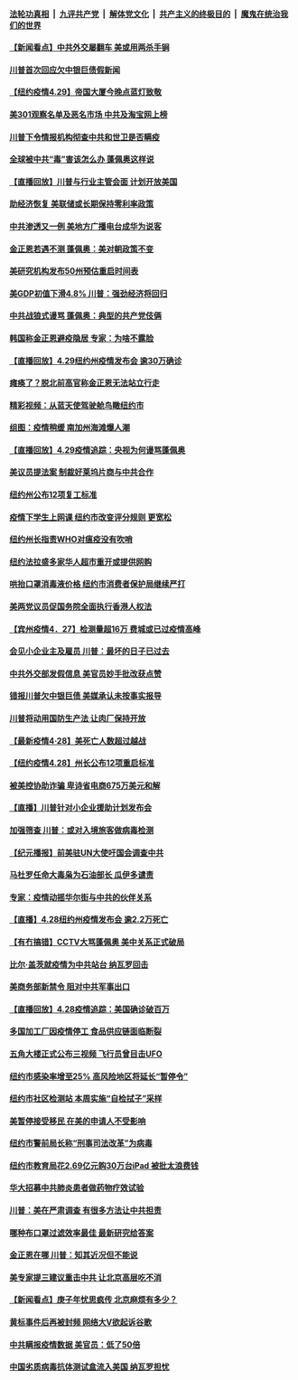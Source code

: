 

####  [法轮功真相](../../../../basic/blob/master/README.md?t=04301001) &nbsp;|&nbsp; [九评共产党](../../../../9ping.md/blob/master/README.md?t=04301001) &nbsp;|&nbsp; [解体党文化](../../../../jtdwh.md/blob/master/README.md?t=04301001)  &nbsp;|&nbsp; [共产主义的终极目的](../../../../gczydzjmd.md/blob/master/README.md?t=04301001) &nbsp;|&nbsp; [魔鬼在统治我们的世界](../../../../mgztzwmdsj.md/blob/master/README.md?t=04301001) 

#### [【新闻看点】中共外交屡翻车 美或用两杀手锏](../pages/nsc412/n12070830.md?t=04301001) 

#### [川普首次回应欠中银巨债假新闻](../pages/nsc412/n12071170.md?t=04301001) 

#### [【纽约疫情4.29】帝国大厦今晚点蓝灯致敬](../pages/nsc412/n12069759.md?t=04301001) 

#### [美301观察名单及恶名市场 中共及淘宝网上榜](../pages/nsc412/n12071117.md?t=04301001) 

#### [川普下令情报机构彻查中共和世卫是否瞒疫](../pages/nsc412/n12070921.md?t=04301001) 

#### [全球被中共“毒”害该怎么办 蓬佩奥这样说](../pages/nsc412/n12070958.md?t=04301001) 

#### [【直播回放】川普与行业主管会面 计划开放美国](../pages/nsc412/n12070939.md?t=04301001) 

#### [助经济恢复 美联储或长期保持零利率政策](../pages/nsc412/n12070700.md?t=04301001) 

#### [中共渗透又一例 美地方广播电台成华为说客](../pages/nsc412/n12070367.md?t=04301001) 

#### [金正恩若遇不测 蓬佩奥：美对朝政策不变](../pages/nsc412/n12070785.md?t=04301001) 

#### [美研究机构发布50州预估重启时间表](../pages/nsc412/n12068668.md?t=04301001) 

#### [美GDP初值下滑4.8% 川普：强劲经济将回归](../pages/nsc412/n12070620.md?t=04301001) 

#### [中共战狼式谩骂 蓬佩奥：典型的共产党伎俩](../pages/nsc412/n12070633.md?t=04301001) 

#### [韩国称金正恩避疫隐居 专家：为啥不露脸](../pages/nsc412/n12070596.md?t=04301001) 

#### [【直播回放】4.29纽约州疫情发布会 逾30万确诊](../pages/nsc412/n12070506.md?t=04301001) 

#### [瘫痪了？脱北前高官称金正恩无法站立行走](../pages/nsc412/n12070470.md?t=04301001) 

#### [精彩视频：从蓝天使驾驶舱鸟瞰纽约市](../pages/nsc412/n12070320.md?t=04301001) 

#### [组图：疫情稍缓 南加州海滩爆人潮](../pages/nsc412/n12069344.md?t=04301001) 

#### [【直播回放】4.29疫情追踪：央视为何谩骂蓬佩奥](../pages/nsc412/n12070041.md?t=04301001) 

#### [美议员提法案 制裁好莱坞片商与中共合作](../pages/nsc412/n12069038.md?t=04301001) 

#### [纽约州公布12项复工标准](../pages/nsc412/n12069086.md?t=04301001) 

#### [疫情下学生上网课  纽约市改变评分规则  更宽松](../pages/nsc412/n12069137.md?t=04301001) 

#### [纽约州长指责WHO对瘟疫没有吹哨](../pages/nsc412/n12069091.md?t=04301001) 

#### [纽约法拉盛多家华人超市重开或提供网购](../pages/nsc412/n12069140.md?t=04301001) 

#### [哄抬口罩消毒液价格  纽约市消费者保护局继续严打](../pages/nsc412/n12069132.md?t=04301001) 

#### [美两党议员促国务院全面执行香港人权法](../pages/nsc412/n12068873.md?t=04301001) 

#### [【宾州疫情4．27】检测量超16万 费城或已过疫情高峰](../pages/nsc412/n12068865.md?t=04301001) 

#### [会见小企业主及雇员 川普：最坏的日子已过去](../pages/nsc412/n12068641.md?t=04301001) 

#### [中共外交部发假信息 美官员妙手批改获点赞](../pages/nsc412/n12068627.md?t=04301001) 

#### [错报川普欠中银巨债 美媒承认未按事实报导](../pages/nsc412/n12068334.md?t=04301001) 

#### [川普将动用国防生产法 让肉厂保持开放](../pages/nsc412/n12068438.md?t=04301001) 

#### [【最新疫情4·28】美死亡人数超过越战](../pages/nsc412/n12066045.md?t=04301001) 

#### [【纽约疫情4.28】州长公布12项重启标准](../pages/nsc412/n12067247.md?t=04301001) 

#### [被美控协助诈骗 卑诗省电商675万美元和解](../pages/nsc412/n12066368.md?t=04301001) 

#### [【直播】川普针对小企业援助计划发布会](../pages/nsc412/n12068118.md?t=04301001) 

#### [加强筛查 川普：或对入境旅客做病毒检测](../pages/nsc412/n12068114.md?t=04301001) 

#### [【纪元播报】前美驻UN大使吁国会调查中共](../pages/nsc412/n12067876.md?t=04301001) 

#### [马杜罗任命大毒枭为石油部长 瓜伊多谴责](../pages/nsc412/n12067934.md?t=04301001) 

#### [专家：疫情动摇华尔街与中共的伙伴关系](../pages/nsc412/n12065101.md?t=04301001) 

#### [【直播】4.28纽约州疫情发布会 逾2.2万死亡](../pages/nsc412/n12067892.md?t=04301001) 

#### [【有冇搞错】CCTV大骂蓬佩奥 美中关系正式破局](../pages/nsc412/n12067886.md?t=04301001) 

#### [比尔·盖茨就疫情为中共站台 纳瓦罗回击](../pages/nsc412/n12067730.md?t=04301001) 

#### [美商务部新禁令 阻对中共军事出口](../pages/nsc412/n12067379.md?t=04301001) 

#### [【直播回放】4.28疫情追踪：美国确诊破百万](../pages/nsc412/n12067332.md?t=04301001) 

#### [多国加工厂因疫情停工 食品供应链面临断裂](../pages/nsc412/n12066731.md?t=04301001) 

#### [五角大楼正式公布三视频 飞行员曾目击UFO](../pages/nsc412/n12066456.md?t=04301001) 

#### [纽约市感染率增至25% 高风险地区将延长“暂停令”](../pages/nsc412/n12066565.md?t=04301001) 

#### [纽约市社区检测站 本周实施“自检拭子”采样](../pages/nsc412/n12066560.md?t=04301001) 

#### [美暂停接受移民 在美的申请人不受影响](../pages/nsc412/n12066553.md?t=04301001) 

#### [纽约市警前局长称“刑事司法改革”为病毒](../pages/nsc412/n12066570.md?t=04301001) 

#### [纽约市教育局花2.69亿元购30万台iPad 被批太浪费钱](../pages/nsc412/n12066550.md?t=04301001) 

#### [华大招募中共肺炎患者做药物疗效试验](../pages/nsc412/n12066575.md?t=04301001) 

#### [川普：美在严肃调查 有很多方法让中共担责](../pages/nsc412/n12066136.md?t=04301001) 

#### [哪种布口罩过滤效率最佳 最新研究给答案](../pages/nsc412/n12065921.md?t=04301001) 

#### [金正恩在哪 川普：知其近况但不能说](../pages/nsc412/n12065885.md?t=04301001) 

#### [美专家提三建议重击中共 让北京高层吃不消](../pages/nsc412/n12063590.md?t=04301001) 

#### [【新闻看点】庚子年忧思疯传 北京麻烦有多少？](../pages/nsc412/n12064980.md?t=04301001) 

#### [黄标事件后再被封频 网络大V欲起诉谷歌](../pages/nsc412/n12062984.md?t=04301001) 

#### [中共瞒报疫情数据 美官员：低了50倍](../pages/nsc412/n12065688.md?t=04301001) 

#### [中国劣质病毒抗体测试盒流入美国 纳瓦罗担忧](../pages/nsc412/n12065674.md?t=04301001) 

